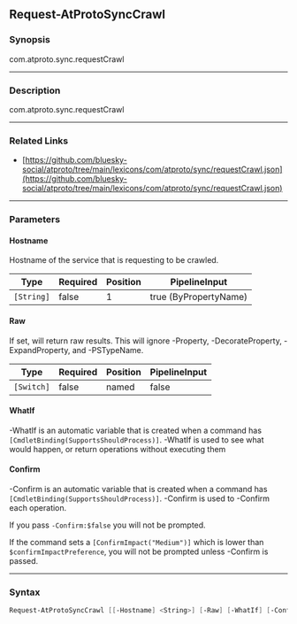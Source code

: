 Request-AtProtoSyncCrawl
------------------------




### Synopsis
com.atproto.sync.requestCrawl



---


### Description

com.atproto.sync.requestCrawl



---


### Related Links
* [https://github.com/bluesky-social/atproto/tree/main/lexicons/com/atproto/sync/requestCrawl.json](https://github.com/bluesky-social/atproto/tree/main/lexicons/com/atproto/sync/requestCrawl.json)





---


### Parameters
#### **Hostname**

Hostname of the service that is requesting to be crawled.






|Type      |Required|Position|PipelineInput        |
|----------|--------|--------|---------------------|
|`[String]`|false   |1       |true (ByPropertyName)|



#### **Raw**

If set, will return raw results. This will ignore -Property, -DecorateProperty, -ExpandProperty, and -PSTypeName.






|Type      |Required|Position|PipelineInput|
|----------|--------|--------|-------------|
|`[Switch]`|false   |named   |false        |



#### **WhatIf**
-WhatIf is an automatic variable that is created when a command has ```[CmdletBinding(SupportsShouldProcess)]```.
-WhatIf is used to see what would happen, or return operations without executing them
#### **Confirm**
-Confirm is an automatic variable that is created when a command has ```[CmdletBinding(SupportsShouldProcess)]```.
-Confirm is used to -Confirm each operation.

If you pass ```-Confirm:$false``` you will not be prompted.


If the command sets a ```[ConfirmImpact("Medium")]``` which is lower than ```$confirmImpactPreference```, you will not be prompted unless -Confirm is passed.



---


### Syntax
```PowerShell
Request-AtProtoSyncCrawl [[-Hostname] <String>] [-Raw] [-WhatIf] [-Confirm] [<CommonParameters>]
```
